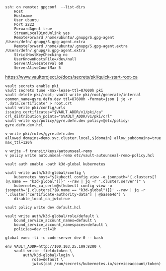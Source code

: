     ssh: on remote: gpgconf  --list-dirs
        Host
        Hostname
        User ubuntu
        Port 2222
        ForwardAgent true
        StreamLocalBindUnlink yes
        RemoteForward /home/ubuntu/.gnupg/S.gpg-agent /Users/defn/.gnupg/S.gpg-agent.extra
        RemoteForward /home/ubuntu/.gnupg/S.gpg-agent.extra /Users/defn/.gnupg/S.gpg-agent.extra
        StrictHostKeyChecking no
        UserKnownHostsFile=/dev/null
        ServerAliveInterval 60
        ServerAliveCountMax 5

https://www.vaultproject.io/docs/secrets/pki/quick-start-root-ca

    vault secrets enable pki
    vault secrets tune -max-lease-ttl=87600h pki
    vault delete pki/root; vault write pki/root/generate/internal common_name=gyre.defn.dev ttl=87600h -format=json | jq -r '.data.certificate' > root.crt
    vault write pki/config/urls issuing_certificates="$VAULT_ADDR/v1/pki/ca" crl_distribution_points="$VAULT_ADDR/v1/pki/crl"
    vault write sys/policy/gyre.defn.dev policy=@etc/policy-gyre.defn.dev.hcl

    v write pki/roles/gyre.defn.dev allowed_domains=demo.svc.cluster.local,${domain} allow_subdomains=true max_ttl=120h

    v write -f transit/keys/autounseal-remo
    v policy write autounseal-remo etc/vault-autounseal-remo-policy.hcl

    vault auth enable -path k3d-global kubernetes

    vault write auth/k3d-global/config \
        kubernetes_host="$(kubectl config view -o jsonpath='{.clusters[?(@.name == "k3d-global")]}' --raw | jq -r '.cluster.server')" \
        kubernetes_ca_cert=@<(kubectl config view -o jsonpath='{.clusters[?(@.name == "k3d-global")]}' --raw | jq -r '.cluster["certificate-authority-data"] | @base64d') \
        disable_local_ca_jwt=true

    vault policy write dev default.hcl

    vault write auth/k3d-global/role/default \
        bound_service_account_names=default \
        bound_service_account_namespaces=default \
        policies=dev ttl=1h

    global exec -ti -c code-server dev-0 -- bash

    env VAULT_ADDR=http://100.103.25.109:8200 \
        vault write -field=token \
            auth/k3d-global/login \
                role=default \
                jwt=$(cat /run/secrets/kubernetes.io/serviceaccount/token)
